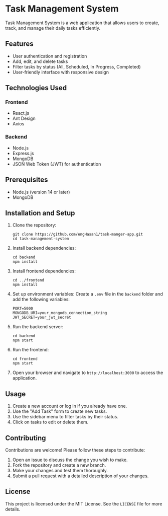 # Task Management System

Task Management System is a web application that allows users to create, track, and manage their daily tasks efficiently.

## Features

- User authentication and registration
- Add, edit, and delete tasks
- Filter tasks by status (All, Scheduled, In Progress, Completed)
- User-friendly interface with responsive design

## Technologies Used

### Frontend
- React.js
- Ant Design
- Axios

### Backend
- Node.js
- Express.js
- MongoDB
- JSON Web Token (JWT) for authentication

## Prerequisites

- Node.js (version 14 or later)
- MongoDB

## Installation and Setup

1. Clone the repository:
   ```
   git clone https://github.com/engHasan1/task-manger-app.git
   cd task-management-system
   ```

2. Install backend dependencies:
   ```
   cd backend
   npm install
   ```

3. Install frontend dependencies:
   ```
   cd ../frontend
   npm install
   ```

4. Set up environment variables:
   Create a `.env` file in the `backend` folder and add the following variables:
   ```
   PORT=5000
   MONGODB_URI=your_mongodb_connection_string
   JWT_SECRET=your_jwt_secret
   ```

5. Run the backend server:
   ```
   cd backend
   npm start
   ```

6. Run the frontend:
   ```
   cd frontend
   npm start
   ```

7. Open your browser and navigate to `http://localhost:3000` to access the application.

## Usage

1. Create a new account or log in if you already have one.
2. Use the "Add Task" form to create new tasks.
3. Use the sidebar menu to filter tasks by their status.
4. Click on tasks to edit or delete them.

## Contributing

Contributions are welcome! Please follow these steps to contribute:

1. Open an issue to discuss the change you wish to make.
2. Fork the repository and create a new branch.
3. Make your changes and test them thoroughly.
4. Submit a pull request with a detailed description of your changes.

## License

This project is licensed under the MIT License. See the `LICENSE` file for more details.
